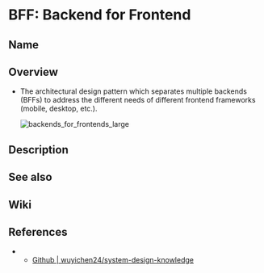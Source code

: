 # BFF: Backend for Frontend

## Name

## Overview
- The architectural design pattern which separates multiple backends (BFFs) to address the different needs of different frontend frameworks (mobile, desktop, etc.).

  ![backends_for_frontends_large](https://user-images.githubusercontent.com/8989447/197925657-4a3d8eeb-c199-46b3-9438-786512c55a3f.png)

## Description

## See also

## Wiki

## References
- - [Github | wuyichen24/system-design-knowledge](https://github.com/wuyichen24/system-design-knowledge/blob/master/patterns/external_api_patterns/Backends_For_Frontends.md)
